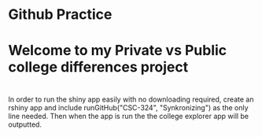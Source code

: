 # Github Practice
# Welcome to my Private vs Public college differences project

#
In order to run the shiny app easily with no downloading required, create an rshiny app and include
runGitHub("CSC-324", "Synkronizing") as the only line needed. Then when the app is run the the college explorer app will be outputted.

